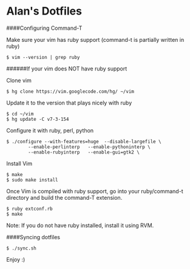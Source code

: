 Alan's Dotfiles
================

####Configuring Command-T

Make sure your vim has ruby support (command-t is partially written in ruby)

    $ vim --version | grep ruby

######If your vim does NOT have ruby support

Clone vim

    $ hg clone https://vim.googlecode.com/hg/ ~/vim

Update it to the version that plays nicely with ruby

    $ cd ~/vim
    $ hg update -C v7-3-154

Configure it with ruby, perl, python

    $ ./configure --with-features=huge  --disable-largefile \
            --enable-perlinterp   --enable-pythoninterp \
            --enable-rubyinterp   --enable-gui=gtk2 \

Install Vim

    $ make
    $ sudo make install

Once Vim is compiled with ruby support, go into your ruby/command-t directory and build the command-T extension.

    $ ruby extconf.rb
    $ make

Note: If you do not have ruby installed, install it using RVM.

####Syncing dotfiles

    $ ./sync.sh

Enjoy :)
